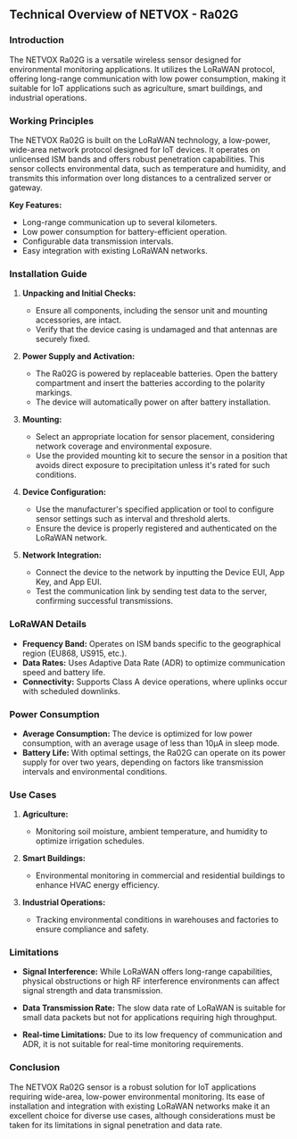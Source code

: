 ## Technical Overview of NETVOX - Ra02G

### Introduction

The NETVOX Ra02G is a versatile wireless sensor designed for environmental monitoring applications. It utilizes the LoRaWAN protocol, offering long-range communication with low power consumption, making it suitable for IoT applications such as agriculture, smart buildings, and industrial operations.

### Working Principles

The NETVOX Ra02G is built on the LoRaWAN technology, a low-power, wide-area network protocol designed for IoT devices. It operates on unlicensed ISM bands and offers robust penetration capabilities. This sensor collects environmental data, such as temperature and humidity, and transmits this information over long distances to a centralized server or gateway.

**Key Features:**
- Long-range communication up to several kilometers.
- Low power consumption for battery-efficient operation.
- Configurable data transmission intervals.
- Easy integration with existing LoRaWAN networks.

### Installation Guide

1. **Unpacking and Initial Checks:**
   - Ensure all components, including the sensor unit and mounting accessories, are intact.
   - Verify that the device casing is undamaged and that antennas are securely fixed.

2. **Power Supply and Activation:**
   - The Ra02G is powered by replaceable batteries. Open the battery compartment and insert the batteries according to the polarity markings.
   - The device will automatically power on after battery installation.

3. **Mounting:**
   - Select an appropriate location for sensor placement, considering network coverage and environmental exposure.
   - Use the provided mounting kit to secure the sensor in a position that avoids direct exposure to precipitation unless it's rated for such conditions.

4. **Device Configuration:**
   - Use the manufacturer's specified application or tool to configure sensor settings such as interval and threshold alerts.
   - Ensure the device is properly registered and authenticated on the LoRaWAN network.

5. **Network Integration:**
   - Connect the device to the network by inputting the Device EUI, App Key, and App EUI.
   - Test the communication link by sending test data to the server, confirming successful transmissions.

### LoRaWAN Details

- **Frequency Band:** Operates on ISM bands specific to the geographical region (EU868, US915, etc.).
- **Data Rates:** Uses Adaptive Data Rate (ADR) to optimize communication speed and battery life.
- **Connectivity:** Supports Class A device operations, where uplinks occur with scheduled downlinks.

### Power Consumption

- **Average Consumption:** The device is optimized for low power consumption, with an average usage of less than 10µA in sleep mode.
- **Battery Life:** With optimal settings, the Ra02G can operate on its power supply for over two years, depending on factors like transmission intervals and environmental conditions.

### Use Cases

1. **Agriculture:**
   - Monitoring soil moisture, ambient temperature, and humidity to optimize irrigation schedules.
   
2. **Smart Buildings:**
   - Environmental monitoring in commercial and residential buildings to enhance HVAC energy efficiency.

3. **Industrial Operations:**
   - Tracking environmental conditions in warehouses and factories to ensure compliance and safety.

### Limitations

- **Signal Interference:** While LoRaWAN offers long-range capabilities, physical obstructions or high RF interference environments can affect signal strength and data transmission.
  
- **Data Transmission Rate:** The slow data rate of LoRaWAN is suitable for small data packets but not for applications requiring high throughput.
  
- **Real-time Limitations:** Due to its low frequency of communication and ADR, it is not suitable for real-time monitoring requirements.

### Conclusion

The NETVOX Ra02G sensor is a robust solution for IoT applications requiring wide-area, low-power environmental monitoring. Its ease of installation and integration with existing LoRaWAN networks make it an excellent choice for diverse use cases, although considerations must be taken for its limitations in signal penetration and data rate.